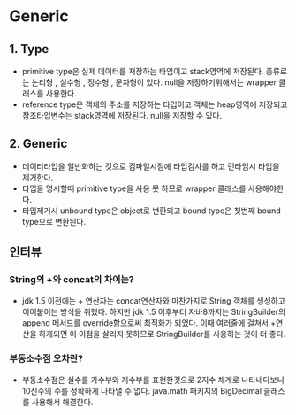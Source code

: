 # Generic

## 1. Type
* primitive type은 실제 데이터를 저장하는 타입이고 stack영역에 저장된다.
종류로는 논리형 , 실수형 , 정수형 , 문자형이 있다. null을 저장하기위해서는 wrapper 클래스를
사용한다.
* reference type은 객체의 주소를 저장하는 타입이고 객체는 heap영역에 저장되고 참조타입변수는
stack영역에 저장된다. null을 저장할 수 있다.

  
## 2. Generic
* 데이터타입을 일반화하는 것으로 컴파일시점에 타입검사를 하고 런타임시 타입을 제거한다. 
* 타입을 명시할때 primitive type을 사용 못 하므로 wrapper 클래스를 사용해야한다.
* 타입제거시 unbound type은 object로 변환되고 bound type은 첫번째 bound type으로
변환된다.


## 인터뷰 
### String의 +와 concat의 차이는?
* jdk 1.5 이전에는 + 연산자는 concat연산자와 마찬가지로 String 객체를 생성하고
이어붙이는 방식을 취했다. 하지만 jdk 1.5 이후부터 자바8까지는 StringBuilder의 
append 메서드를 override함으로써 최적화가 되었다. 이때 여러줄에 걸쳐서 +연산을
하게되면 이 이점을 살리지 못하므로 StringBuilder를 사용하는 것이 더 좋다.
### 부동소수점 오차란?
* 부동소수점은 실수를 가수부와 지수부를 표현한것으로 2지수 체계로 나타내다보니
10진수의 수를 정확하게 나타낼 수 없다. java.math 패키지의 BigDecimal 클래스를 
사용해서 해결한다.